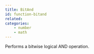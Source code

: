 ```yaml
---
title: BitAnd
id: function-bitand
related:
categories:
    - number
    - math
---
```


Performs a bitwise logical AND operation.
